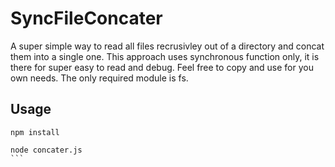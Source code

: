 # SyncFileConcater

A super simple way to read all files recrusivley out of a directory and concat them into a single one.
This approach uses synchronous function only, it is there for super easy to read and debug. Feel free to copy and use for you own needs. The only required module is fs.

## Usage
```
npm install
```

````
node concater.js
```